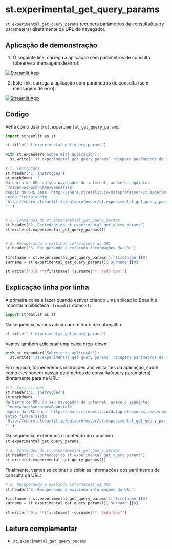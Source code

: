 # st.experimental_get_query_params

`st.experimental_get_query_params` recupera parâmetros da consulta(query paramaters) diretamente da URL do navegador.

## Aplicação de demonstração

1. O seguinte link, carrega a aplicação sem parâmetros de consulta (observe a mensagem de erro):

[![Streamlit App](https://static.streamlit.io/badges/streamlit_badge_black_white.svg)](https://share.streamlit.io/dataprofessor/st.experimental_get_query_params/)

2. Este link, carrega a aplicação com parâmetros de consulta (sem mensagem de erro):

[![Streamlit App](https://static.streamlit.io/badges/streamlit_badge_black_white.svg)](http://share.streamlit.io/dataprofessor/st.experimental_get_query_params/?firstname=Jack&surname=Beanstalk)

## Código
Veha como usar o  `st.experimental_get_query_params`:
```python
import streamlit as st

st.title('st.experimental_get_query_params')

with st.expander('Sobre esta aplicação'):
  st.write("`st.experimental_get_query_params` recupera parâmetros da consulta(query paramaters) diretamente da URL do navegador.")

# 1. Instruções
st.header('1. Instruções')
st.markdown('''
Na barra de URL do seu navegador de internet, anexe o seguinte:
`?name=Jack&surname=Beanstalk`
depois da URL base `http://share.streamlit.io/dataprofessor/st.experimental_get_query_params/`
então ficará assim 
`http://share.streamlit.io/dataprofessor/st.experimental_get_query_params/?firstname=Jack&surname=Beanstalk`
''')


# 2. Conteúdos do st.experimental_get_query_params
st.header('2. Conteúdos do st.experimental_get_query_params')
st.write(st.experimental_get_query_params())


# 3. Recuperando e exibindo informações da URL
st.header('3. Recuperando e exibindo informações da URL')

firstname = st.experimental_get_query_params()['firstname'][0]
surname = st.experimental_get_query_params()['surname'][0]

st.write(f'Olá **{firstname} {surname}**, tudo bem?')
```

## Explicação linha por linha
A primeira coisa a fazer quando estiver criando uma aplicação Strealit é importar a biblioteca `streamlit` como `st`:
```python
import streamlit as st
```

Na sequência, vamos adicionar um texto de cabeçalho:
```python
st.title('st.experimental_get_query_params')
```

Vamos também adicionar uma caixa drop-down:
```python
with st.expander('Sobre esta aplicação'):
  st.write("`st.experimental_get_query_params` recupera parâmetros da consulta(query paramaters) diretamente da URL do navegador.")
```

Em seguida, forneceremos instruções aos visitantes da aplicação, sobre como eles podem passar parâmetros de consulta(query paramaters) diretamente para na URL:
```python
# 1. Instructions
st.header('1. Instruções')
st.markdown('''
Na barra de URL do seu navegador de internet, anexe o seguinte:
`?name=Jack&surname=Beanstalk`
depois da URL base `http://share.streamlit.io/dataprofessor/st.experimental_get_query_params/`
então ficará assim 
`http://share.streamlit.io/dataprofessor/st.experimental_get_query_params/?firstname=Jack&surname=Beanstalk`
''')
```

Na sequência, exibiremos o conteúdo do comando `st.experimental_get_query_params`.
```python
# 2. Conteúdos do st.experimental_get_query_params
st.header('2. Conteúdos do st.experimental_get_query_params')
st.write(st.experimental_get_query_params())
```

Finalmente, vamos selecionar e exibir as informações dos parâmetros de consulta da URL:
```python
# 3. Recuperando e exibindo informações da URL
st.header('3. Recuperando e exibindo informações da URL')

firstname = st.experimental_get_query_params()['firstname'][0]
surname = st.experimental_get_query_params()['surname'][0]

st.write(f'Olá **{firstname} {surname}**, tudo bem?')
```

## Leitura complementar
- [`st.experimental_get_query_params`](https://docs.streamlit.io/library/api-reference/utilities/st.experimental_get_query_params)
